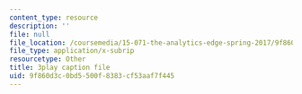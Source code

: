 ```yaml
---
content_type: resource
description: ''
file: null
file_location: /coursemedia/15-071-the-analytics-edge-spring-2017/9f860d3c0bd5500f8383cf53aaf7f445_CROEh9u0VLM.vtt
file_type: application/x-subrip
resourcetype: Other
title: 3play caption file
uid: 9f860d3c-0bd5-500f-8383-cf53aaf7f445
---
```

